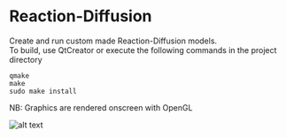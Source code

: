 # Reaction-Diffusion
Create and run custom made Reaction-Diffusion models.  
To build, use QtCreator or execute the following commands in the project directory
```
qmake
make
sudo make install
```
NB: Graphics are rendered onscreen with OpenGL  

![alt text](https://raw.githubusercontent.com/giomatfois62/Reaction-Diffusion/master/screenshot.png)
